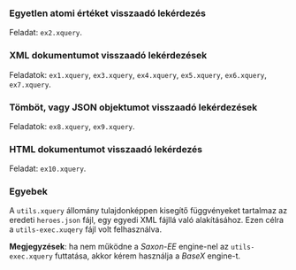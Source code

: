 ### Egyetlen atomi értéket visszaadó lekérdezés

Feladat: `ex2.xquery`.

### XML dokumentumot visszaadó lekérdezések

Feladatok: `ex1.xquery`, `ex3.xquery`, `ex4.xquery`, `ex5.xquery`, `ex6.xquery`, `ex7.xquery`.

### Tömböt, vagy JSON objektumot visszaadó lekérdezések

Feladatok: `ex8.xquery`, `ex9.xquery`.

### HTML dokumentumot visszaadó lekérdezés

Feladat: `ex10.xquery`.

### Egyebek

A `utils.xquery` állomány tulajdonképpen kisegítő függvényeket tartalmaz az eredeti `heroes.json` fájl, egy egyedi XML fájllá való alakításához. Ezen célra a `utils-exec.xuqery` fájl volt felhasználva.

**Megjegyzések**: ha nem működne a _Saxon-EE_ engine-nel az `utils-exec.xquery` futtatása, akkor kérem használja a _BaseX_ engine-t.
